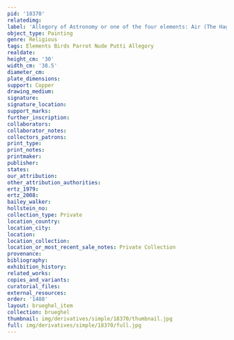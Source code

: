 ```yaml
---
pid: '18370'
relatedimg: 
label: 'Allegory of Astronomy or one of the four elements: Air (The Hague)'
object_type: Painting
genre: Religious
tags: Elements Birds Parrot Nude Putti Allegory
realdate: 
height_cm: '30'
width_cm: '38.5'
diameter_cm: 
plate_dimensions: 
support: Copper
drawing_medium: 
signature: 
signature_location: 
support_marks: 
further_inscription: 
collaborators: 
collaborator_notes: 
collectors_patrons: 
print_type: 
print_notes: 
printmaker: 
publisher: 
states: 
our_attribution: 
other_attribution_authorities: 
ertz_1979: 
ertz_2008: 
bailey_walker: 
hollstein_no: 
collection_type: Private
location_country: 
location_city: 
location: 
location_collection: 
location_or_most_recent_sale_notes: Private Collection
provenance: 
bibliography: 
exhibition_history: 
related_works: 
copies_and_variants: 
curatorial_files: 
external_resources: 
order: '1408'
layout: brueghel_item
collection: brueghel
thumbnail: img/derivatives/simple/18370/thumbnail.jpg
full: img/derivatives/simple/18370/full.jpg
---
```

